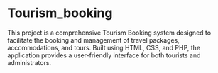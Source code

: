 # Tourism_booking
This project is a comprehensive Tourism Booking system designed to facilitate the booking and management of travel packages, accommodations, and tours. Built using HTML, CSS, and PHP, the application provides a user-friendly interface for both tourists and administrators.
